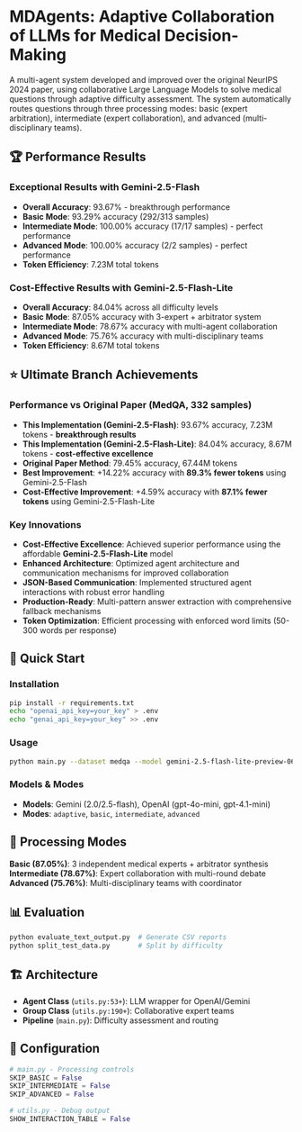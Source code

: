 # MDAgents: Adaptive Collaboration of LLMs for Medical Decision-Making

A multi-agent system developed and improved over the original NeurIPS 2024 paper, using collaborative Large Language Models to solve medical questions through adaptive difficulty assessment. The system automatically routes questions through three processing modes: basic (expert arbitration), intermediate (expert collaboration), and advanced (multi-disciplinary teams).

## 🏆 Performance Results

### Exceptional Results with Gemini-2.5-Flash
- **Overall Accuracy**: 93.67% - breakthrough performance
- **Basic Mode**: 93.29% accuracy (292/313 samples)
- **Intermediate Mode**: 100.00% accuracy (17/17 samples) - perfect performance
- **Advanced Mode**: 100.00% accuracy (2/2 samples) - perfect performance
- **Token Efficiency**: 7.23M total tokens

### Cost-Effective Results with Gemini-2.5-Flash-Lite
- **Overall Accuracy**: 84.04% across all difficulty levels  
- **Basic Mode**: 87.05% accuracy with 3-expert + arbitrator system
- **Intermediate Mode**: 78.67% accuracy with multi-agent collaboration
- **Advanced Mode**: 75.76% accuracy with multi-disciplinary teams
- **Token Efficiency**: 8.67M total tokens

## ⭐ Ultimate Branch Achievements

### Performance vs Original Paper (MedQA, 332 samples)
- **This Implementation (Gemini-2.5-Flash)**: 93.67% accuracy, 7.23M tokens - **breakthrough results**
- **This Implementation (Gemini-2.5-Flash-Lite)**: 84.04% accuracy, 8.67M tokens - **cost-effective excellence**
- **Original Paper Method**: 79.45% accuracy, 67.44M tokens
- **Best Improvement**: +14.22% accuracy with **89.3% fewer tokens** using Gemini-2.5-Flash
- **Cost-Effective Improvement**: +4.59% accuracy with **87.1% fewer tokens** using Gemini-2.5-Flash-Lite

### Key Innovations
- **Cost-Effective Excellence**: Achieved superior performance using the affordable **Gemini-2.5-Flash-Lite** model
- **Enhanced Architecture**: Optimized agent architecture and communication mechanisms for improved collaboration
- **JSON-Based Communication**: Implemented structured agent interactions with robust error handling
- **Production-Ready**: Multi-pattern answer extraction with comprehensive fallback mechanisms
- **Token Optimization**: Efficient processing with enforced word limits (50-300 words per response)

## 🚀 Quick Start

### Installation
```bash
pip install -r requirements.txt
echo "openai_api_key=your_key" > .env
echo "genai_api_key=your_key" >> .env
```

### Usage
```bash
python main.py --dataset medqa --model gemini-2.5-flash-lite-preview-06-17 --difficulty adaptive --num_samples 1
```

### Models & Modes
- **Models**: Gemini (2.0/2.5-flash), OpenAI (gpt-4o-mini, gpt-4.1-mini)
- **Modes**: `adaptive`, `basic`, `intermediate`, `advanced`

## 🧠 Processing Modes

**Basic (87.05%)**: 3 independent medical experts + arbitrator synthesis
**Intermediate (78.67%)**: Expert collaboration with multi-round debate
**Advanced (75.76%)**: Multi-disciplinary teams with coordinator

## 📊 Evaluation
```bash
python evaluate_text_output.py  # Generate CSV reports
python split_test_data.py       # Split by difficulty
```

## 🏗️ Architecture
- **Agent Class** (`utils.py:53+`): LLM wrapper for OpenAI/Gemini
- **Group Class** (`utils.py:190+`): Collaborative expert teams
- **Pipeline** (`main.py`): Difficulty assessment and routing

## 🔧 Configuration
```python
# main.py - Processing controls
SKIP_BASIC = False
SKIP_INTERMEDIATE = False  
SKIP_ADVANCED = False

# utils.py - Debug output
SHOW_INTERACTION_TABLE = False
```
